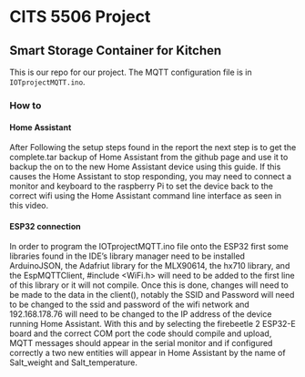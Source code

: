 # CITS 5506 Project
## Smart Storage Container for Kitchen
This is our repo for our project. The MQTT configuration file is in `IOTprojectMQTT.ino`.
### How to
#### Home Assistant
After Following the setup steps found in the report the next step is to get the complete.tar backup of Home Assistant from the github page and use it to backup the on to the new Home Assistant device using this guide.
If this causes the Home Assistant to stop responding, you may need to connect a monitor and keyboard to the raspberry Pi to set the device back to the correct wifi using the Home Assistant command line interface as seen in this video. 
#### ESP32 connection
In order to program the IOTprojectMQTT.ino file onto the ESP32 first some libraries found in the IDE’s library manager need to be installed ArduinoJSON, the Adafriut library for the MLX90614, the hx710 library, and the EspMQTTClient, #include <WiFi.h> will need to be added to the first line of this library or it will not compile. 
Once this is done, changes will need to be made to the data in the client(), notably the SSID and Password will need to be changed to the ssid and password of the wifi network and 192.168.178.76  will need to be changed to the IP address of the device running Home Assistant. With this and by selecting the firebeetle 2 ESP32-E board and the correct COM port the code should compile and upload, MQTT messages should appear in the serial monitor and if configured correctly a two new entities will appear in Home Assistant by the name of Salt_weight and Salt_temperature.
